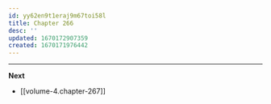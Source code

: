 ```yaml
---
id: yy62en9t1eraj9m67toi58l
title: Chapter 266
desc: ''
updated: 1670172907359
created: 1670171976442
---
```




____

**Next**
* [[volume-4.chapter-267]]